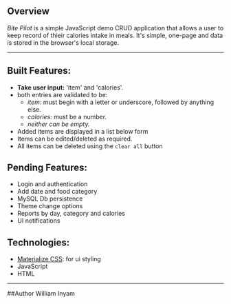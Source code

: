 ## Overview ###

*Bite Pilot* is a simple JavaScript demo CRUD application that allows a user to keep record of thieir calories intake in meals. It's simple, one-page and data is stored in the browser's local storage.

---


## Built Features:
- **Take user input:** 'item' and 'calories'.
- both entries are validated to be:
    - *item*: must begin with a letter or underscore, followed by anything else.
    - *calories*: must be a number.
    - *neither can be empty.*
- Added items are displayed in a list below form
- Items can be edited/deleted as required.
- All items can be deleted using the `clear all` button


## Pending Features:
- Login and authentication
- Add date and food category
- MySQL Db persistence
- Theme change options
- Reports by day, category and calories
- UI notifications

## Technologies:
- [Materialize CSS](https://materializecss.com/): for ui styling
- JavaScript
- HTML

---
##Author
William Inyam